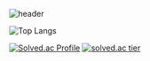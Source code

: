 ![header](https://capsule-render.vercel.app/api?type=waving&color=00ACEE&height=300&section=header&text=HyeonWooPark&fontSize=70&fontColor=FFFFFF&animation=fadeIn&fontAlignY=38&descAlignY=55&descAlign=80)

![Top Langs](https://github-readme-stats.vercel.app/api/top-langs/?username=smartcow99&layout=Demo&theme=cobalt)

[![Solved.ac Profile](http://mazassumnida.wtf/api/v2/generate_badge?boj=smacow)](https://solved.ac/smacow)
[![solved.ac tier](http://mazassumnida.wtf/api/v2/generate_badge?boj=smacow)](https://solved.ac/smacow)

